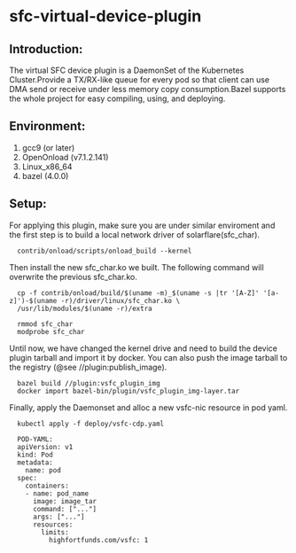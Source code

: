 <!--
 * @Descripition: Intro
 * @Author: Franco Chen
 * @Date: 2022-07-21 17:29:21
 * @LastEditors: Franco Chen
 * @LastEditTime: 2022-07-22 10:43:01
-->
# sfc-virtual-device-plugin

## Introduction:
The virtual SFC device plugin is a DaemonSet of the Kubernetes Cluster.Provide a TX/RX-like queue for every pod so that client can use DMA send or receive under less memory copy consumption.Bazel supports the whole project for easy compiling, using, and deploying.

## Environment:
1. gcc9 (or later)
2. OpenOnload (v7.1.2.141)
3. Linux_x86_64
4. bazel (4.0.0)

## Setup:
For applying this plugin, make sure you are under similar enviroment and the first step is to build a local network driver of solarflare(sfc_char).
  ```
    contrib/onload/scripts/onload_build --kernel
  ```
Then install the new sfc_char.ko we built. The following command will overwrite the previous sfc_char.ko.
  ```
    cp -f contrib/onload/build/$(uname -m)_$(uname -s |tr '[A-Z]' '[a-z]')-$(uname -r)/driver/linux/sfc_char.ko \ 
    /usr/lib/modules/$(uname -r)/extra
    
    rmmod sfc_char
    modprobe sfc_char
  ```
Until now, we have changed the kernel drive and need to build the device plugin tarball and import it by docker. You can also push the image tarball to the registry (@see //plugin:publish_image).
  ```
    bazel build //plugin:vsfc_plugin_img
    docker import bazel-bin/plugin/vsfc_plugin_img-layer.tar
  ```
Finally, apply the Daemonset and alloc a new vsfc-nic resource in pod yaml.
  ```
    kubectl apply -f deploy/vsfc-cdp.yaml
    
    POD-YAML:
    apiVersion: v1
    kind: Pod
    metadata:
      name: pod
    spec:
      containers:
      - name: pod_name
        image: image_tar
        command: ["..."]
        args: ["..."]
        resources:
          limits:
            highfortfunds.com/vsfc: 1
  ```